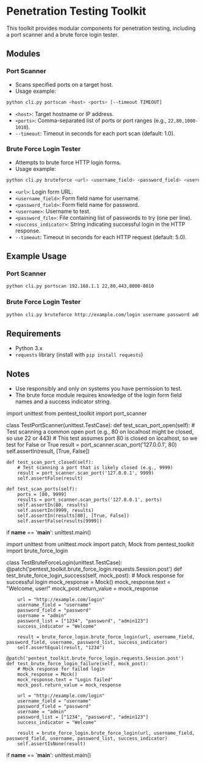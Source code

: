 # Penetration Testing Toolkit

This toolkit provides modular components for penetration testing, including a port scanner and a brute force login tester.

## Modules

### Port Scanner

- Scans specified ports on a target host.
- Usage example:

```bash
python cli.py portscan <host> <ports> [--timeout TIMEOUT]
```

- `<host>`: Target hostname or IP address.
- `<ports>`: Comma-separated list of ports or port ranges (e.g., `22,80,1000-1010`).
- `--timeout`: Timeout in seconds for each port scan (default: 1.0).

### Brute Force Login Tester

- Attempts to brute force HTTP login forms.
- Usage example:

```bash
python cli.py bruteforce <url> <username_field> <password_field> <username> <password_file> <success_indicator> [--timeout TIMEOUT]
```

- `<url>`: Login form URL.
- `<username_field>`: Form field name for username.
- `<password_field>`: Form field name for password.
- `<username>`: Username to test.
- `<password_file>`: File containing list of passwords to try (one per line).
- `<success_indicator>`: String indicating successful login in the HTTP response.
- `--timeout`: Timeout in seconds for each HTTP request (default: 5.0).

## Example Usage

### Port Scanner

```bash
python cli.py portscan 192.168.1.1 22,80,443,8000-8010
```

### Brute Force Login Tester

```bash
python cli.py bruteforce http://example.com/login username password admin passwords.txt "Welcome"
```

## Requirements

- Python 3.x
- `requests` library (install with `pip install requests`)

## Notes

- Use responsibly and only on systems you have permission to test.
- The brute force module requires knowledge of the login form field names and a success indicator string.


import unittest
from pentest_toolkit import port_scanner

class TestPortScanner(unittest.TestCase):
    def test_scan_port_open(self):
        # Test scanning a common open port (e.g., 80 on localhost might be closed, so use 22 or 443)
        # This test assumes port 80 is closed on localhost, so we test for False or True
        result = port_scanner.scan_port('127.0.0.1', 80)
        self.assertIn(result, [True, False])

    def test_scan_port_closed(self):
        # Test scanning a port that is likely closed (e.g., 9999)
        result = port_scanner.scan_port('127.0.0.1', 9999)
        self.assertFalse(result)

    def test_scan_ports(self):
        ports = [80, 9999]
        results = port_scanner.scan_ports('127.0.0.1', ports)
        self.assertIn(80, results)
        self.assertIn(9999, results)
        self.assertIn(results[80], [True, False])
        self.assertFalse(results[9999])

if __name__ == '__main__':
    unittest.main()



import unittest
from unittest.mock import patch, Mock
from pentest_toolkit import brute_force_login

class TestBruteForceLogin(unittest.TestCase):
    @patch('pentest_toolkit.brute_force_login.requests.Session.post')
    def test_brute_force_login_success(self, mock_post):
        # Mock response for successful login
        mock_response = Mock()
        mock_response.text = "Welcome, user!"
        mock_post.return_value = mock_response

        url = "http://example.com/login"
        username_field = "username"
        password_field = "password"
        username = "admin"
        password_list = ["1234", "password", "admin123"]
        success_indicator = "Welcome"

        result = brute_force_login.brute_force_login(url, username_field, password_field, username, password_list, success_indicator)
        self.assertEqual(result, "1234")

    @patch('pentest_toolkit.brute_force_login.requests.Session.post')
    def test_brute_force_login_failure(self, mock_post):
        # Mock response for failed login
        mock_response = Mock()
        mock_response.text = "Login failed"
        mock_post.return_value = mock_response

        url = "http://example.com/login"
        username_field = "username"
        password_field = "password"
        username = "admin"
        password_list = ["1234", "password", "admin123"]
        success_indicator = "Welcome"

        result = brute_force_login.brute_force_login(url, username_field, password_field, username, password_list, success_indicator)
        self.assertIsNone(result)

if __name__ == '__main__':
    unittest.main()


